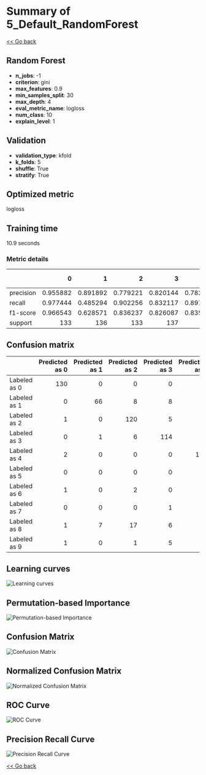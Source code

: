 # Summary of 5_Default_RandomForest

[<< Go back](../README.md)


## Random Forest
- **n_jobs**: -1
- **criterion**: gini
- **max_features**: 0.9
- **min_samples_split**: 30
- **max_depth**: 4
- **eval_metric_name**: logloss
- **num_class**: 10
- **explain_level**: 1

## Validation
 - **validation_type**: kfold
 - **k_folds**: 5
 - **shuffle**: True
 - **stratify**: True

## Optimized metric
logloss

## Training time

10.9 seconds

### Metric details
|           |          0 |          1 |          2 |          3 |          4 |          5 |          6 |          7 |          8 |          9 |   accuracy |   macro avg |   weighted avg |   logloss |
|:----------|-----------:|-----------:|-----------:|-----------:|-----------:|-----------:|-----------:|-----------:|-----------:|-----------:|-----------:|------------:|---------------:|----------:|
| precision |   0.955882 |   0.891892 |   0.779221 |   0.820144 |   0.782051 |   0.906475 |   0.934307 |   0.805031 |   0.754717 |   0.755102 |   0.835189 |    0.838482 |       0.838762 |  0.835827 |
| recall    |   0.977444 |   0.485294 |   0.902256 |   0.832117 |   0.897059 |   0.926471 |   0.941176 |   0.955224 |   0.610687 |   0.822222 |   0.835189 |    0.834995 |       0.835189 |  0.835827 |
| f1-score  |   0.966543 |   0.628571 |   0.836237 |   0.826087 |   0.835616 |   0.916364 |   0.937729 |   0.87372  |   0.675105 |   0.787234 |   0.835189 |    0.828321 |       0.828525 |  0.835827 |
| support   | 133        | 136        | 133        | 137        | 136        | 136        | 136        | 134        | 131        | 135        |   0.835189 | 1347        |    1347        |  0.835827 |


## Confusion matrix
|              |   Predicted as 0 |   Predicted as 1 |   Predicted as 2 |   Predicted as 3 |   Predicted as 4 |   Predicted as 5 |   Predicted as 6 |   Predicted as 7 |   Predicted as 8 |   Predicted as 9 |
|:-------------|-----------------:|-----------------:|-----------------:|-----------------:|-----------------:|-----------------:|-----------------:|-----------------:|-----------------:|-----------------:|
| Labeled as 0 |              130 |                0 |                0 |                0 |                3 |                0 |                0 |                0 |                0 |                0 |
| Labeled as 1 |                0 |               66 |                8 |                8 |               19 |                1 |                3 |                4 |               13 |               14 |
| Labeled as 2 |                1 |                0 |              120 |                5 |                0 |                1 |                2 |                3 |                1 |                0 |
| Labeled as 3 |                0 |                1 |                6 |              114 |                0 |                5 |                0 |                2 |                5 |                4 |
| Labeled as 4 |                2 |                0 |                0 |                0 |              122 |                2 |                2 |                5 |                2 |                1 |
| Labeled as 5 |                0 |                0 |                0 |                0 |                3 |              126 |                1 |                1 |                0 |                5 |
| Labeled as 6 |                1 |                0 |                2 |                0 |                5 |                0 |              128 |                0 |                0 |                0 |
| Labeled as 7 |                0 |                0 |                0 |                1 |                2 |                0 |                0 |              128 |                0 |                3 |
| Labeled as 8 |                1 |                7 |               17 |                6 |                2 |                2 |                1 |                6 |               80 |                9 |
| Labeled as 9 |                1 |                0 |                1 |                5 |                0 |                2 |                0 |               10 |                5 |              111 |

## Learning curves
![Learning curves](learning_curves.png)

## Permutation-based Importance
![Permutation-based Importance](permutation_importance.png)
## Confusion Matrix

![Confusion Matrix](confusion_matrix.png)


## Normalized Confusion Matrix

![Normalized Confusion Matrix](confusion_matrix_normalized.png)


## ROC Curve

![ROC Curve](roc_curve.png)


## Precision Recall Curve

![Precision Recall Curve](precision_recall_curve.png)



[<< Go back](../README.md)

